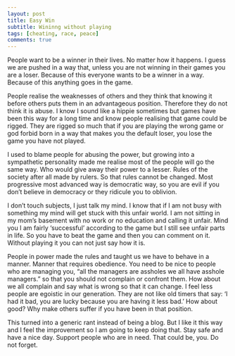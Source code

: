 ```yaml
---
layout: post
title: Easy Win
subtitle: Wininng without playing
tags: [cheating, race, peace]
comments: true
---
```


People want to be a winner in their lives. No matter how it happens. I guess we are pushed in a way that, unless you are not winning in their games you are a loser. Because of this everyone wants to be a winner in a way. Because of this anything goes in the game.


People realise the weaknesses of others and they think that knowing it before others puts them in an advantageous position. Therefore they do not think it is abuse. I know I sound like a hippie sometimes but games have been this way for a long time and know people realising that game could be rigged. They are rigged so much that if you are playing the wrong game or god forbid born in a way that makes you the default loser, you lose the game you have not played. 


I used to blame people for abusing the power, but growing into a sympathetic personality made me realise most of the people will go the same way. Who would give away their power to a lesser. Rules of the society after all made by rulers. So that rules cannot be changed. Most progressive most advanced way is democratic way, so you are evil if you don’t believe in democracy or they ridicule you to oblivion.


I don’t touch subjects, I just talk my mind. I know that if I am not busy with something my mind will get stuck with this unfair world. I am not sitting in my mom’s basement with no work or no education and calling it unfair. Mind you I am fairly ‘successful’ according to the game but I still see unfair parts in life. So you have to beat the game and then you can comment on it. Without playing it you can not just say how it is.


People in power made the rules and taught us we have to behave in a manner. Manner that requires obedience. You need to be nice to people who are managing you, “all the managers are assholes we all have asshole managers.” so that you should not complain or confront them. How about we all complain and say what is wrong so that it can change. I feel less people are egoistic in our generation. They are not like old timers that say: ‘I had it bad, you are lucky because you are having it less bad.’ How about good? Why make others suffer if you have been in that position.


This turned into a generic rant instead of being a blog. But I like it this way and I feel the improvement so I am going to keep doing that. Stay safe and have a nice day. Support people who are in need. That could be, you. Do not forget.
